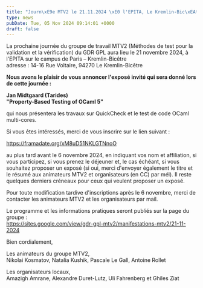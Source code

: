 ```yaml
---
title: "Journ\xE9e MTV2 le 21.11.2024 \xE0 l'EPITA, Le Kremlin-Bic\xEAtre"
type: news
pubDate: Tue, 05 Nov 2024 09:14:01 +0000
draft: false
---
```


La prochaine journée du groupe de travail MTV2 (Méthodes de test pour la validation et la vérification) du GDR GPL aura lieu le 21 novembre 2024, à l'EPITA sur le campus de Paris – Kremlin-Bicêtre   
adresse : 14-16 Rue Voltaire, 94270 Le Kremlin-Bicêtre

**Nous avons le plaisir de vous annoncer l'exposé invité qui sera donné lors de cette journée :**

**Jan Midtgaard (Tarides)**  
**"Property-Based Testing of OCaml 5"**

qui nous présentera les travaux sur QuickCheck et le test de code OCaml multi-cores.

Si vous êtes intéressés, merci de vous inscrire sur le lien suivant :  


<https://framadate.org/xM8uD51NKLGTNnoO>

au plus tard avant le 6 novembre 2024, en indiquant vos nom et affiliation, si vous participez, si vous prenez le déjeuner et, le cas échéant, si vous souhaitez proposer un exposé (si oui, merci d'envoyer également le titre et le résumé aux animateurs MTV2 et organisateurs (en CC) par mél). Il reste quelques derniers créneaux pour ceux qui veulent proposer un exposé.

Pour toute modification tardive d'inscriptions après le 6 novembre, merci de contacter les animateurs MTV2 et les organisateurs par mail.

Le programme et les informations pratiques seront publiés sur la page du groupe :  
<https://sites.google.com/view/gdr-gpl-mtv2/manifestations-mtv2/21-11-2024>

Bien cordialement,

Les animateurs du groupe MTV2,  
Nikolai Kosmatov, Natalia Kushik, Pascale Le Gall, Antoine Rollet

Les organisateurs locaux,  
Amazigh Amrane, Alexandre Duret-Lutz, Uli Fahrenberg et Ghiles Ziat
